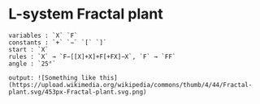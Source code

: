 # L-system Fractal plant
    
    variables : `X` `F`
    constants : `+` `−` `[` `]`
    start : `X`
    rules : `X` → `F−[[X]+X]+F[+FX]−X`, `F` → `FF`
    angle : `25°`
    
    output: ![Something like this](https://upload.wikimedia.org/wikipedia/commons/thumb/4/44/Fractal-plant.svg/453px-Fractal-plant.svg.png)
